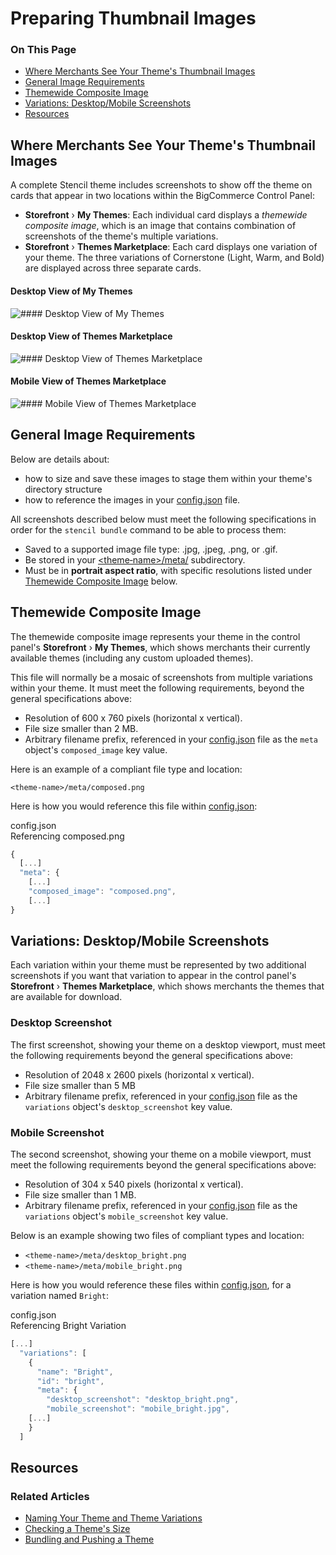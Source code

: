 # Preparing Thumbnail Images

<div class="otp" id="no-index">

### On This Page
- [Where Merchants See Your Theme's Thumbnail Images](#where-merchants-see-your-themes-thumbnail-images)
- [General Image Requirements](#general-image-requirements)
- [Themewide Composite Image](#themewide-composite-image)
- [Variations: Desktop/Mobile Screenshots](#variations-desktopmobile-screenshots)
- [Resources](#resources)

</div> 

## Where Merchants See Your Theme's Thumbnail Images

A complete Stencil theme includes screenshots to show off the theme on cards that appear in two locations within the BigCommerce Control Panel:

* **Storefront** › **My Themes**: Each individual card displays a _themewide composite image_, which is an image that contains combination of screenshots of the theme's multiple variations. 
* **Storefront** › **Themes Marketplace**: Each card displays one variation of your theme. The three variations of Cornerstone (Light, Warm, and Bold) are displayed across three separate cards.

<!--
    title: #### Desktop View of My Themes

    data: //s3.amazonaws.com/user-content.stoplight.io/6116/1563226648470
-->

#### Desktop View of My Themes
![#### Desktop View of My Themes
](//s3.amazonaws.com/user-content.stoplight.io/6116/1563226648470 "#### Desktop View of My Themes
")

<!--
    title: #### Desktop View of Themes Marketplace

    data: //s3.amazonaws.com/user-content.stoplight.io/6116/1563227303129
-->

#### Desktop View of Themes Marketplace
![#### Desktop View of Themes Marketplace
](//s3.amazonaws.com/user-content.stoplight.io/6116/1563227303129 "#### Desktop View of Themes Marketplace
")

<!--
    title: #### Mobile View of Themes Marketplace

    data: //s3.amazonaws.com/user-content.stoplight.io/6116/1563227341485
-->

#### Mobile View of Themes Marketplace
![#### Mobile View of Themes Marketplace
](//s3.amazonaws.com/user-content.stoplight.io/6116/1563227341485 "#### Mobile View of Themes Marketplace
")

## General Image Requirements

Below are details about:
* how to size and save these images to stage them within your theme's directory structure
* how to reference the images in your [config.json](https://github.com/bigcommerce/cornerstone/blob/master/config.json) file.

All screenshots described below must meet the following specifications in order for the `stencil bundle` command to be able to process them:

* Saved to a supported image file type: .jpg, .jpeg, .png, or .gif.
* Be stored in your [<theme‑name>/meta/](https://github.com/bigcommerce/cornerstone/tree/master/meta) subdirectory.
* Must be in **portrait aspect ratio**, with specific resolutions listed under [Themewide Composite Image](#preparing_themewide-composite) below.

 

## Themewide Composite Image

The themewide composite image represents your theme in the control panel's **Storefront** › **My Themes**, which shows merchants their currently available themes (including any custom uploaded themes). 

This file will normally be a mosaic of screenshots from multiple variations within your theme. It must meet the following requirements, beyond the general specifications above:

* Resolution of 600 x 760 pixels (horizontal x vertical).
* File size smaller than 2 MB.
* Arbitrary filename prefix, referenced in your [config.json](https://github.com/bigcommerce/cornerstone/blob/master/config.json) file as the `meta` object's `composed_image` key value.

Here is an example of a compliant file type and location:

`<theme‑name>/meta/composed.png`

Here is how you would reference this file within [config.json](https://github.com/bigcommerce/cornerstone/blob/master/config.json):

<div class="HubBlock-header">
    <div class="HubBlock-header-title flex items-center">
        <div class="HubBlock-header-name">config.json</div>
    </div><div class="HubBlock-header-subtitle">Referencing composed.png</div>
</div>

<!--
title: "config.json"
subtitle: "Referencing composed.png"
lineNumbers: true
-->

```js
{
  [...]
  "meta": {
    [...]
    "composed_image": "composed.png",	
    [...]
}
```

## Variations: Desktop/Mobile Screenshots

Each variation within your theme must be represented by two additional screenshots if you want that variation to appear in the control panel's  **Storefront** › **Themes Marketplace**, which shows merchants the themes that are available for download.

### Desktop Screenshot

The first screenshot, showing your theme on a desktop viewport, must meet the following requirements beyond the general specifications above: 
* Resolution of 2048 x 2600 pixels (horizontal x vertical).
* File size smaller than 5 MB
* Arbitrary filename prefix, referenced in your [config.json](https://github.com/bigcommerce/cornerstone/blob/master/config.json) file as the `variations` object's `desktop_screenshot` key value.
	
### Mobile Screenshot

The second screenshot, showing your theme on a mobile viewport, must meet the following requirements beyond the general specifications above: 
* Resolution of 304 x 540 pixels (horizontal x vertical).
* File size smaller than 1 MB.
* Arbitrary filename prefix, referenced in your [config.json](https://github.com/bigcommerce/cornerstone/blob/master/config.json) file as the `variations` object's `mobile_screenshot` key value.

Below is an example showing two files of compliant types and location:

* `<theme‑name>/meta/desktop_bright.png`
* `<theme‑name>/meta/mobile_bright.png`	

Here is how you would reference these files within [config.json](https://github.com/bigcommerce/cornerstone/blob/master/config.json), for a variation named `Bright`:

 

<div class="HubBlock-header">
    <div class="HubBlock-header-title flex items-center">
        <div class="HubBlock-header-name">config.json</div>
    </div><div class="HubBlock-header-subtitle">Referencing Bright Variation</div>
</div>

<!--
title: "config.json"
subtitle: "Referencing Bright Variation"
lineNumbers: true
-->

```js
[...]
  "variations": [
    {
      "name": "Bright",
      "id": "bright",
      "meta": {
        "desktop_screenshot": "desktop_bright.png",
        "mobile_screenshot": "mobile_bright.jpg",
    [...]
    }
  ]

```

## Resources

### Related Articles
* [Naming Your Theme and Theme Variations](https://developer.bigcommerce.com/stencil-docs/deploying-a-theme/naming-your-theme)
* [Checking a Theme's Size](https://developer.bigcommerce.com/stencil-docs/deploying-a-theme/checking-a-themes-size)
* [Bundling and Pushing a Theme](https://developer.bigcommerce.com/stencil-docs/deploying-a-theme/bundling-and-pushing)
